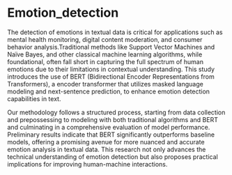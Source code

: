 # Emotion_detection

The detection of emotions in textual data is critical for applications such as mental health monitoring, digital content moderation, and consumer behavior analysis.Traditional methods like Support Vector Machines and Naïve Bayes, and other
classical machine learning algorithms, while foundational, often fall short in capturing the full spectrum of human emotions due to their limitations in contextual understanding. This study introduces the use of BERT (Bidirectional Encoder
Representations from Transformers), a encoder transformer that utilizes masked language modeling and next-sentence prediction, to enhance emotion detection capabilities in text. 


Our methodology follows a structured process, starting from data collection and prepossessing to modeling with both traditional algorithms and BERT and culminating in a comprehensive evaluation of model performance. 
Preliminary results indicate that BERT significantly outperforms baseline models, offering a promising avenue for more nuanced and accurate emotion analysis in textual data. This research not only advances the technical understanding of emotion detection but also proposes practical implications for improving human-machine interactions.
